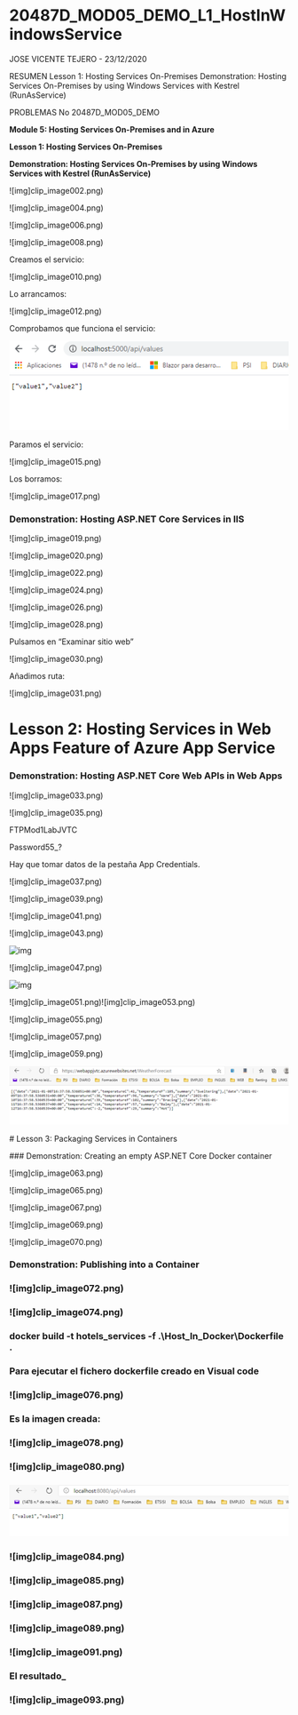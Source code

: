 # 20487D_MOD05_DEMO_L1_HostInWindowsService

JOSE VICENTE TEJERO - 23/12/2020

RESUMEN
Lesson 1: Hosting Services On-Premises
Demonstration: Hosting Services On-Premises by using Windows Services with Kestrel (RunAsService)

PROBLEMAS
No
20487D_MOD05_DEMO

**Module 5: Hosting Services On-Premises and in Azure**

**Lesson 1: Hosting Services On-Premises**

**Demonstration: Hosting Services On-Premises by using Windows Services with Kestrel (RunAsService)**

 

 

![img]clip_image002.png)

![img]clip_image004.png)

 

![img]clip_image006.png)

 

![img]clip_image008.png)

 

Creamos el servicio:

 

![img]clip_image010.png)

 

Lo arrancamos:

 

![img]clip_image012.png)

 

Comprobamos que funciona el servicio:

![img](clip_image013.png)

 

Paramos el servicio:

 

![img]clip_image015.png)

Los borramos:

 

![img]clip_image017.png)

### Demonstration: Hosting ASP.NET Core Services in IIS

![img]clip_image019.png)

 

![img]clip_image020.png)

 

![img]clip_image022.png)

![img]clip_image024.png)

 

![img]clip_image026.png)

 

![img]clip_image028.png)

Pulsamos en “Examinar sitio web”

![img]clip_image030.png)

 

Añadimos ruta:

 

![img]clip_image031.png)

 

# Lesson 2: Hosting Services in Web Apps Feature of Azure App Service

### Demonstration: Hosting ASP.NET Core Web APIs in Web Apps

 

![img]clip_image033.png)

 

![img]clip_image035.png)

 

FTPMod1LabJVTC

Password55_?

Hay que tomar datos de la pestaña App Credentials.

![img]clip_image037.png)

![img]clip_image039.png)

 

![img]clip_image041.png)

 

![img]clip_image043.png)

 

![img](clip_image045.png)

 

![img]clip_image047.png)

 

![img](clip_image049.png)

![img]clip_image051.png)![img]clip_image053.png)

![img]clip_image055.png)

![img]clip_image057.png)

![img]clip_image059.png)

 

![img](clip_image061.png)

\# Lesson 3: Packaging Services in Containers

\### Demonstration: Creating an empty ASP.NET Core Docker container

 

![img]clip_image063.png)

![img]clip_image065.png)

![img]clip_image067.png)

![img]clip_image069.png)

![img]clip_image070.png)

### Demonstration: Publishing into a Container

### ![img]clip_image072.png)

### ![img]clip_image074.png)

### docker build -t hotels_services -f .\Host_In_Docker\Dockerfile .

### Para ejecutar el fichero dockerfile creado en Visual code

### ![img]clip_image076.png)

###  

### Es la imagen creada:

### ![img]clip_image078.png)

### ![img]clip_image080.png)

### ![img](clip_image082.png)

### ![img]clip_image084.png)

###  

### ![img]clip_image085.png)

### ![img]clip_image087.png)

###  

### ![img]clip_image089.png)

###  

### ![img]clip_image091.png)

### El resultado_

### ![img]clip_image093.png)

###  

### 

###  

###  

###  

###  

###  

###  

###  

###  

###  

###  

###  

###  

###  

###  

###  

 

 

 

 

 

 

 

 

 

 
